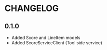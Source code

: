 CHANGELOG
=========

0.1.0
-----

* Added Score and LineItem models
* Added ScoreServiceClient (Tool side service)
